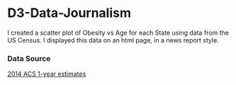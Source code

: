 # D3-Data-Journalism
I created a scatter plot of Obesity vs Age for each State using data from the US Census. I displayed this data on an html page, in a news report style.  

### Data Source
[2014 ACS 1-year estimates](https://factfinder.census.gov/faces/nav/jsf/pages/searchresults.xhtml)
